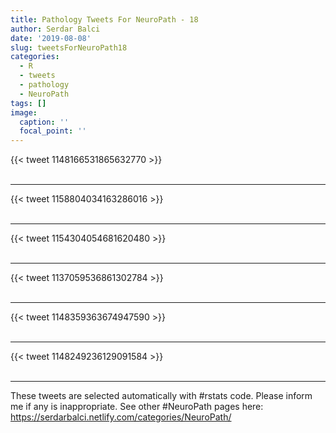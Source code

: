 ```yaml
---
title: Pathology Tweets For NeuroPath - 18
author: Serdar Balci
date: '2019-08-08'
slug: tweetsForNeuroPath18
categories:
  - R
  - tweets
  - pathology
  - NeuroPath
tags: []
image:
  caption: ''
  focal_point: ''
---
```



{{< tweet 1148166531865632770 >}}
<br>
<br>
<hr>
{{< tweet 1158804034163286016 >}}
<br>
<br>
<hr>
{{< tweet 1154304054681620480 >}}
<br>
<br>
<hr>
{{< tweet 1137059536861302784 >}}
<br>
<br>
<hr>
{{< tweet 1148359363674947590 >}}
<br>
<br>
<hr>
{{< tweet 1148249236129091584 >}}
<br>
<br>
<hr>


These tweets are selected automatically with #rstats code. Please inform me if any is inappropriate.
See other #NeuroPath pages here: https://serdarbalci.netlify.com/categories/NeuroPath/
